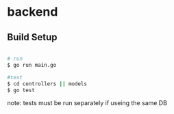 # backend

## Build Setup

```bash

# run
$ go run main.go

#test
$ cd controllers || models
$ go test
```

note: tests must be run separately if useing the same DB
